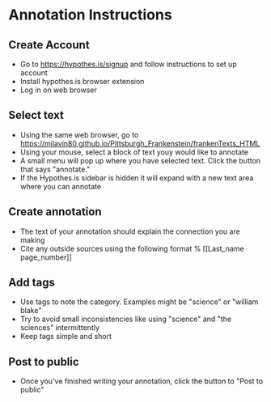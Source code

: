 # Annotation Instructions

## Create Account
- Go to https://hypothes.is/signup and follow instructions to set up account
- Install hypothes.is browser extension
- Log in on web browser

## Select text
- Using the same web browser, go to https://mjlavin80.github.io/Pittsburgh_Frankenstein/frankenTexts_HTML
- Using your mouse, select a block of text youy would like to annotate
- A small menu will pop up where you have selected text. Click the button that says "annotate."
- If the Hypothes.is sidebar is hidden it will expand with a new text area where you can annotate

## Create annotation
- The text of your annotation should explain the connection you are making
- Cite any outside sources using the following format
% [[Last_name page_number]]

## Add tags
- Use tags to note the category. Examples might be "science" or "william blake"
- Try to avoid small inconsistencies like using "science" and "the sciences" intermittently
- Keep tags simple and short

## Post to public
- Once you've finished writing your annotation, click the button to "Post to public"
